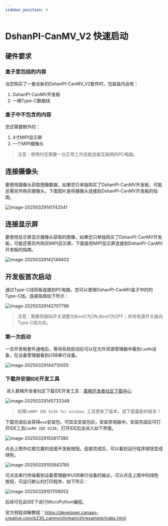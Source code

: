 ```yaml
---
sidebar_position: 4
---
```

# DshanPI-CanMV_V2 快速启动

## 硬件要求

### 盒子里包括的内容

当您购买了一套全新的DshanPI-CanMV_V2套件时，包装盒内会有：

1. DshanPI-CanMV开发板
2. 一根Type-C数据线

### 盒子中不包含的内容

您还需要额外的：

1. 4寸MIPI显示屏
2. 一个MIPI摄像头

> 注意：使用时还需要一台正常工作且能连接互联网的PC电脑。

## 连接摄像头

要使用摄像头获取图像数据，如果您只单独购买了DshanPI-CanMV开发板，可能还需另外购买摄像头。下面图片是将摄像头连接到DshanPI-CanMV开发板的指南。

![image-20250329141742541](${images}/image-20250329141742541.png)

## 连接显示屏

要使用显示屏显示摄像头获取的图像，如果您只单独购买了DshanPI-CanMV开发板，可能还需另外购买MIPI显示屏。下面是将MIPI显示屏连接到DshanPI-CanMV开发板的指南。

![image-20250329142149402](${images}/image-20250329142149402.png)

## 开发板首次启动

 通过Type-C线将板连接到PC电脑，您可以使用DshanPI-CanMV盒子中的的Type-C线。连接指南如下所示：

![image-20250329142707796](${images}/image-20250329142707796.png)

> 注意：需要将拨码开关调整为Boot0为ON,Boot1为OFF；并将电源开关拨向Type-C线方向。

### 第一次启动

一旦开发板套件通电后，等待系统启动后可以在文件资源管理器中看到`CanMV`设备，在设备管理器看到USB串行设备。

![image-20250329144710055](${images}/image-20250329144710055.png)



### 下载并安装IDE开发工具

​	进入嘉楠开发者社区下载IDE开发工具：[嘉楠开发者社区下载中心](https://developer.canaan-creative.com/zh/resource?selected=0-2-1)

![image-20250329145733348](${images}/image-20250329145733348.png)

> 如果`CANMV IDE K230 for windows `工具更新了版本，请下载最新的版本！

​	下载完成后会获得`exe`安装包，可双击安装包后，安装至电脑中。安装完成后可打开IDE工具`CanMV IDE K230`，打开IDE后会进入如下界面。

![image-20250329150817380](${images}/image-20250329150817380.png)

点击上图中红框位置的连接开发板按钮。连接完成后，可以看到运行程序按钮变成绿色。

![image-20250329150943785](${images}/image-20250329150943785.png)

可点击串行终端看到设备管理器中USB串行设备的输出，可以点击上图中的绿色按钮，可运行默认的打印程序，如下所示：

![image-20250329151709053](${images}/image-20250329151709053.png)

后续可在此IDE下进行MicroPython编程。



官方例程讲解教程：https://developer.canaan-creative.com/k230_canmv/zh/main/zh/example/index.html

